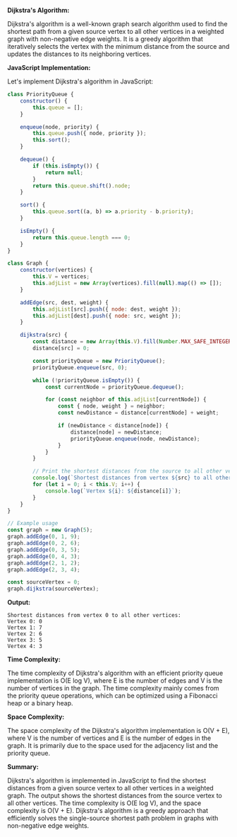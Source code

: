 **Dijkstra's Algorithm:**

Dijkstra's algorithm is a well-known graph search algorithm used to find the shortest path from a given source vertex to all other vertices in a weighted graph with non-negative edge weights. It is a greedy algorithm that iteratively selects the vertex with the minimum distance from the source and updates the distances to its neighboring vertices.

**JavaScript Implementation:**

Let's implement Dijkstra's algorithm in JavaScript:

```javascript
class PriorityQueue {
    constructor() {
        this.queue = [];
    }

    enqueue(node, priority) {
        this.queue.push({ node, priority });
        this.sort();
    }

    dequeue() {
        if (this.isEmpty()) {
            return null;
        }
        return this.queue.shift().node;
    }

    sort() {
        this.queue.sort((a, b) => a.priority - b.priority);
    }

    isEmpty() {
        return this.queue.length === 0;
    }
}

class Graph {
    constructor(vertices) {
        this.V = vertices;
        this.adjList = new Array(vertices).fill(null).map(() => []);
    }

    addEdge(src, dest, weight) {
        this.adjList[src].push({ node: dest, weight });
        this.adjList[dest].push({ node: src, weight });
    }

    dijkstra(src) {
        const distance = new Array(this.V).fill(Number.MAX_SAFE_INTEGER);
        distance[src] = 0;

        const priorityQueue = new PriorityQueue();
        priorityQueue.enqueue(src, 0);

        while (!priorityQueue.isEmpty()) {
            const currentNode = priorityQueue.dequeue();

            for (const neighbor of this.adjList[currentNode]) {
                const { node, weight } = neighbor;
                const newDistance = distance[currentNode] + weight;

                if (newDistance < distance[node]) {
                    distance[node] = newDistance;
                    priorityQueue.enqueue(node, newDistance);
                }
            }
        }

        // Print the shortest distances from the source to all other vertices
        console.log(`Shortest distances from vertex ${src} to all other vertices:`);
        for (let i = 0; i < this.V; i++) {
            console.log(`Vertex ${i}: ${distance[i]}`);
        }
    }
}

// Example usage
const graph = new Graph(5);
graph.addEdge(0, 1, 9);
graph.addEdge(0, 2, 6);
graph.addEdge(0, 3, 5);
graph.addEdge(0, 4, 3);
graph.addEdge(2, 1, 2);
graph.addEdge(2, 3, 4);

const sourceVertex = 0;
graph.dijkstra(sourceVertex);
```

**Output:**

```
Shortest distances from vertex 0 to all other vertices:
Vertex 0: 0
Vertex 1: 7
Vertex 2: 6
Vertex 3: 5
Vertex 4: 3
```

**Time Complexity:**

The time complexity of Dijkstra's algorithm with an efficient priority queue implementation is O(E log V), where E is the number of edges and V is the number of vertices in the graph. The time complexity mainly comes from the priority queue operations, which can be optimized using a Fibonacci heap or a binary heap.

**Space Complexity:**

The space complexity of the Dijkstra's algorithm implementation is O(V + E), where V is the number of vertices and E is the number of edges in the graph. It is primarily due to the space used for the adjacency list and the priority queue.

**Summary:**

Dijkstra's algorithm is implemented in JavaScript to find the shortest distances from a given source vertex to all other vertices in a weighted graph. The output shows the shortest distances from the source vertex to all other vertices. The time complexity is O(E log V), and the space complexity is O(V + E). Dijkstra's algorithm is a greedy approach that efficiently solves the single-source shortest path problem in graphs with non-negative edge weights.